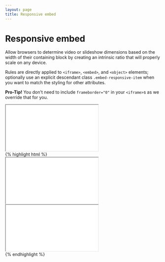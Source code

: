 ```yaml
---
layout: page
title: Responsive embed
---
```


<div class="bs-docs-section">
  <h1 id="responsive-embed" class="page-header">Responsive embed</h1>

  <p>Allow browsers to determine video or slideshow dimensions based on the width of their containing block by creating an intrinsic ratio that will properly scale on any device.</p>
  <p>Rules are directly applied to <code>&lt;iframe&gt;</code>, <code>&lt;embed&gt;</code>, and <code>&lt;object&gt;</code> elements; optionally use an explicit descendant class <code>.embed-responsive-item</code> when you want to match the styling for other attributes.</p>
  <p><strong>Pro-Tip!</strong> You don't need to include <code>frameborder="0"</code> in your <code>&lt;iframe&gt;</code>s as we override that for you.</p>
  <div class="bs-example">
    <div class="embed-responsive embed-responsive-16by9">
      <iframe class="embed-responsive-item" src="//www.youtube.com/embed/zpOULjyy-n8?rel=0" allowfullscreen></iframe>
    </div>
  </div>
{% highlight html %}
<!-- 16:9 aspect ratio -->
<div class="embed-responsive embed-responsive-16by9">
  <iframe class="embed-responsive-item" src="…"></iframe>
</div>

<!-- 4:3 aspect ratio -->
<div class="embed-responsive embed-responsive-4by3">
  <iframe class="embed-responsive-item" src="…"></iframe>
</div>
{% endhighlight %}
</div>
